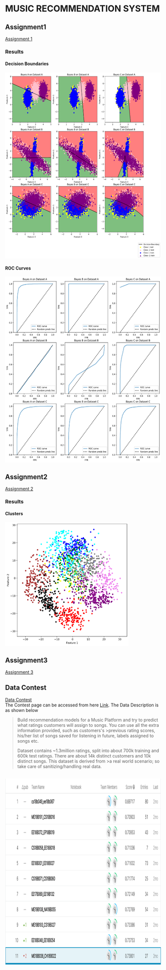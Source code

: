 # MUSIC RECOMMENDATION SYSTEM
<h2>Assignment1</h2>
<a href="Assignment1">Assignment 1</a>
<h3>Results</h3>
<h4>Decision Boundaries<h4>
<img src="Assignment1/Classifier.png" height=600 width=600> 
<h4>ROC Curves<h4>
<img src="Assignment1/ROC_curves.png" height=600 width=600> 
  
<h2>Assignment2</h2>
<a href="Assignment2">Assignment 2</a>
<h3>Results</h3>
<h4>Clusters<h4>
<img src="Assignment2/c.png" height=400 width=400>  
 
<h2>Assignment3</h2>
<a href="Assignment3">Assignment 3</a>
<h2>Data Contest</h2>
<a href="Data Contest">Data Contest</a><br>
The Contest page can be accessed from here <a href="https://www.kaggle.com/c/prml-data-contest-jan-2021/overview">Link</a>. The Data Description is as shown below<br>
  
>Build recommendation models for a Music Platform and try to predict what ratings customers will assign to songs. You can use all the extra information provided, such as customers's  >previous rating scores, his/her list of songs saved for listening in future, labels assigned to songs etc.
> 
>Dataset contains ~1.3million ratings, split into about 700k training and 600k test ratings. There are about 14k distinct customers and 10k distinct songs. This dataset is derived from  >a real world scenario; so take care of sanitizing/handling real data.   
<br>
<img src="Data Contest/prml rank.PNG" height=600 width=800>
  
